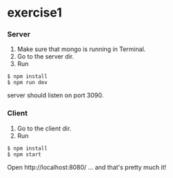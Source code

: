 # exercise1
### Server
1. Make sure that mongo is running in Terminal.
1. Go to the server dir.
1. Run 
```
$ npm install
$ npm run dev
```
server should listen on port 3090.

### Client
1. Go to the client dir.
1. Run 
```
$ npm install
$ npm start
```
Open http://localhost:8080/
...
and that's pretty much it!
